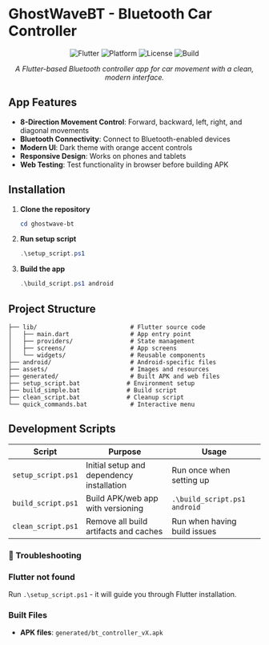 # GhostWaveBT - Bluetooth Car Controller

<div align="center">

![Flutter](https://img.shields.io/badge/Flutter-3.32.8-blue?logo=flutter)
![Platform](https://img.shields.io/badge/Platform-Android%20%7C%20Web-green)
![License](https://img.shields.io/badge/License-MIT-yellow)
![Build](https://img.shields.io/badge/Build-Passing-brightgreen)

*A Flutter-based Bluetooth controller app for car movement with a clean, modern interface.*

</div>


##  App Features

- **8-Direction Movement Control**: Forward, backward, left, right, and diagonal movements
- **Bluetooth Connectivity**: Connect to Bluetooth-enabled devices
- **Modern UI**: Dark theme with orange accent controls
- **Responsive Design**: Works on phones and tablets
- **Web Testing**: Test functionality in browser before building APK


##  Installation

1. **Clone the repository**
   ```powershell
   cd ghostwave-bt
   ```

2. **Run setup script**
   ```powershell
   .\setup_script.ps1
   ```

3. **Build the app**
   ```powershell
   .\build_script.ps1 android
   ```

##  Project Structure

```
├── lib/                          # Flutter source code
│   ├── main.dart                 # App entry point
│   ├── providers/                # State management
│   ├── screens/                  # App screens
│   └── widgets/                  # Reusable components
├── android/                      # Android-specific files
├── assets/                       # Images and resources
├── generated/                    # Built APK and web files
├── setup_script.bat             # Environment setup
├── build_simple.bat             # Build script
├── clean_script.bat             # Cleanup script
└── quick_commands.bat            # Interactive menu
```


##  Development Scripts

| Script | Purpose | Usage |
|--------|---------|-------|
| `setup_script.ps1` | Initial setup and dependency installation | Run once when setting up |
| `build_script.ps1` | Build APK/web app with versioning | `.\build_script.ps1 android` |
| `clean_script.ps1` | Remove all build artifacts and caches | Run when having build issues |

### 🔧 Troubleshooting

### Flutter not found
Run `.\setup_script.ps1` - it will guide you through Flutter installation.

###  Built Files

- **APK files**: `generated/bt_controller_vX.apk`
